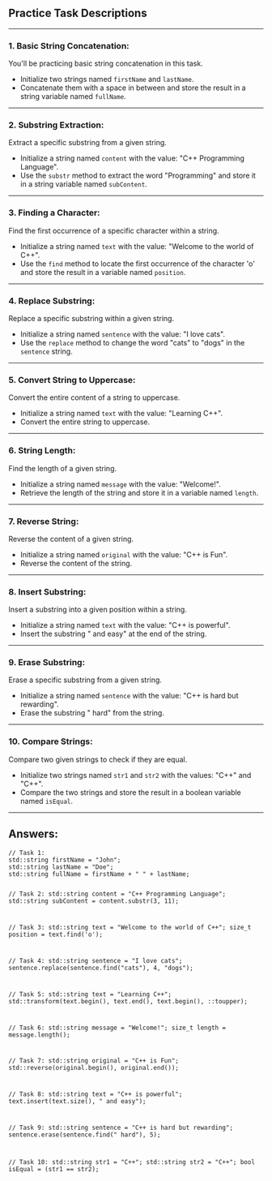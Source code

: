<h2>Practice Task Descriptions</h2>
<hr>

<h3>1. Basic String Concatenation:</h3>
<p>You'll be practicing basic string concatenation in this task.</p>
<ul>
  <li>Initialize two strings named <code>firstName</code> and <code>lastName</code>.</li>
  <li>Concatenate them with a space in between and store the result in a string variable named <code>fullName</code>.</li>
</ul>
<hr>

<h3>2. Substring Extraction:</h3>
<p>Extract a specific substring from a given string.</p>
<ul>
  <li>Initialize a string named <code>content</code> with the value: "C++ Programming Language".</li>
  <li>Use the <code>substr</code> method to extract the word "Programming" and store it in a string variable named <code>subContent</code>.</li>
</ul>
<hr>

<h3>3. Finding a Character:</h3>
<p>Find the first occurrence of a specific character within a string.</p>
<ul>
  <li>Initialize a string named <code>text</code> with the value: "Welcome to the world of C++".</li>
  <li>Use the <code>find</code> method to locate the first occurrence of the character 'o' and store the result in a variable named <code>position</code>.</li>
</ul>
<hr>

<h3>4. Replace Substring:</h3>
<p>Replace a specific substring within a given string.</p>
<ul>
  <li>Initialize a string named <code>sentence</code> with the value: "I love cats".</li>
  <li>Use the <code>replace</code> method to change the word "cats" to "dogs" in the <code>sentence</code> string.</li>
</ul>
<hr>

<h3>5. Convert String to Uppercase:</h3>
<p>Convert the entire content of a string to uppercase.</p>
<ul>
  <li>Initialize a string named <code>text</code> with the value: "Learning C++".</li>
  <li>Convert the entire string to uppercase.</li>
</ul>
<hr>

<h3>6. String Length:</h3>
<p>Find the length of a given string.</p>
<ul>
  <li>Initialize a string named <code>message</code> with the value: "Welcome!".</li>
  <li>Retrieve the length of the string and store it in a variable named <code>length</code>.</li>
</ul>
<hr>

<h3>7. Reverse String:</h3>
<p>Reverse the content of a given string.</p>
<ul>
  <li>Initialize a string named <code>original</code> with the value: "C++ is Fun".</li>
  <li>Reverse the content of the string.</li>
</ul>
<hr>

<h3>8. Insert Substring:</h3>
<p>Insert a substring into a given position within a string.</p>
<ul>
  <li>Initialize a string named <code>text</code> with the value: "C++ is powerful".</li>
  <li>Insert the substring " and easy" at the end of the string.</li>
</ul>
<hr>

<h3>9. Erase Substring:</h3>
<p>Erase a specific substring from a given string.</p>
<ul>
  <li>Initialize a string named <code>sentence</code> with the value: "C++ is hard but rewarding".</li>
  <li>Erase the substring " hard" from the string.</li>
</ul>
<hr>

<h3>10. Compare Strings:</h3>
<p>Compare two given strings to check if they are equal.</p>
<ul>
  <li>Initialize two strings named <code>str1</code> and <code>str2</code> with the values: "C++" and "C++".</li>
  <li>Compare the two strings and store the result in a boolean variable named <code>isEqual</code>.</li>
</ul>
<hr>

<h2>Answers:</h2>
<pre><code>// Task 1:
std::string firstName = "John";
std::string lastName = "Doe";
std::string fullName = firstName + " " + lastName;

// Task 2:
std::string content = "C++ Programming Language";
std::string subContent = content.substr(3, 11);

// Task 3:
std::string text = "Welcome to the world of C++";
size_t position = text.find('o');

// Task 4:
std::string sentence = "I love cats";
sentence.replace(sentence.find("cats"), 4, "dogs");

// Task 5:
std::string text = "Learning C++";
std::transform(text.begin(), text.end(), text.begin(), ::toupper);

// Task 6:
std::string message = "Welcome!";
size_t length = message.length();

// Task 7:
std::string original = "C++ is Fun";
std::reverse(original.begin(), original.end());

// Task 8:
std::string text = "C++ is powerful";
text.insert(text.size(), " and easy");

// Task 9:
std::string sentence = "C++ is hard but rewarding";
sentence.erase(sentence.find(" hard"), 5);

// Task 10:
std::string str1 = "C++";
std::string str2 = "C++";
bool isEqual = (str1 == str2);
</code></pre>
